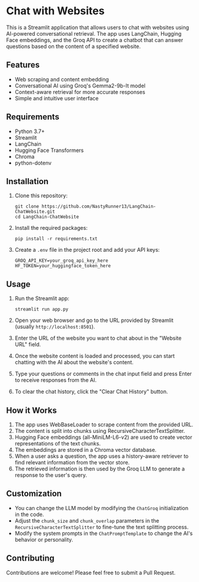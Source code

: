 # Chat with Websites

This is a Streamlit application that allows users to chat with websites using AI-powered conversational retrieval. The app uses LangChain, Hugging Face embeddings, and the Groq API to create a chatbot that can answer questions based on the content of a specified website.

## Features

- Web scraping and content embedding
- Conversational AI using Groq's Gemma2-9b-It model
- Context-aware retrieval for more accurate responses
- Simple and intuitive user interface

## Requirements

- Python 3.7+
- Streamlit
- LangChain
- Hugging Face Transformers
- Chroma
- python-dotenv

## Installation

1. Clone this repository:
   ```
   git clone https://github.com/NastyRunner13/LangChain-ChatWebsite.git
   cd LangChain-ChatWebsite
   ```

2. Install the required packages:
   ```
   pip install -r requirements.txt
   ```

3. Create a `.env` file in the project root and add your API keys:
   ```
   GROQ_API_KEY=your_groq_api_key_here
   HF_TOKEN=your_huggingface_token_here
   ```

## Usage

1. Run the Streamlit app:
   ```
   streamlit run app.py
   ```

2. Open your web browser and go to the URL provided by Streamlit (usually `http://localhost:8501`).

3. Enter the URL of the website you want to chat about in the "Website URL" field.

4. Once the website content is loaded and processed, you can start chatting with the AI about the website's content.

5. Type your questions or comments in the chat input field and press Enter to receive responses from the AI.

6. To clear the chat history, click the "Clear Chat History" button.

## How it Works

1. The app uses WebBaseLoader to scrape content from the provided URL.
2. The content is split into chunks using RecursiveCharacterTextSplitter.
3. Hugging Face embeddings (all-MiniLM-L6-v2) are used to create vector representations of the text chunks.
4. The embeddings are stored in a Chroma vector database.
5. When a user asks a question, the app uses a history-aware retriever to find relevant information from the vector store.
6. The retrieved information is then used by the Groq LLM to generate a response to the user's query.

## Customization

- You can change the LLM model by modifying the `ChatGroq` initialization in the code.
- Adjust the `chunk_size` and `chunk_overlap` parameters in the `RecursiveCharacterTextSplitter` to fine-tune the text splitting process.
- Modify the system prompts in the `ChatPromptTemplate` to change the AI's behavior or personality.

## Contributing

Contributions are welcome! Please feel free to submit a Pull Request.
